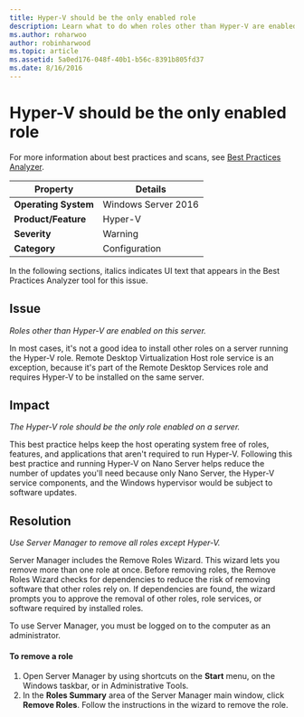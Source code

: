 ```yaml
---
title: Hyper-V should be the only enabled role
description: Learn what to do when roles other than Hyper-V are enabled on your server.
ms.author: roharwoo
author: robinharwood
ms.topic: article
ms.assetid: 5a0ed176-048f-40b1-b56c-8391b805fd37
ms.date: 8/16/2016
---
```

# Hyper-V should be the only enabled role

For more information about best practices and scans, see [Best Practices Analyzer](/previous-versions/windows/it-pro/windows-server-2008-R2-and-2008/dd759260(v=ws.11)).

|Property|Details|
|-|-|
|**Operating System**|Windows Server 2016|
|**Product/Feature**|Hyper-V|
|**Severity**|Warning|
|**Category**|Configuration|

In the following sections, italics indicates UI text that appears in the Best Practices Analyzer tool for this issue.

## Issue

*Roles other than Hyper-V are enabled on this server.*

In most cases, it's not a good idea to install other roles on a server running the Hyper-V role. Remote Desktop Virtualization Host role service is an exception, because it's part of the Remote Desktop Services role and requires Hyper-V to be installed on the same server.

## Impact

*The Hyper-V role should be the only role enabled on a server.*

This best practice helps keep the host operating system free of roles, features, and applications that aren't required to run Hyper-V. Following this best practice and running Hyper-V on Nano Server helps reduce the number of updates you'll need because only Nano Server, the Hyper-V service components, and the Windows hypervisor would be subject to software updates.

## Resolution

*Use Server Manager to remove all roles except Hyper-V.*

Server Manager includes the Remove Roles Wizard. This wizard lets you remove more than one role at once. Before removing roles, the Remove Roles Wizard checks for dependencies to reduce the risk of removing software that other roles rely on. If dependencies are found, the wizard prompts you to approve the removal of other roles, role services, or software required by installed roles.

To use Server Manager, you must be logged on to the computer as an administrator.

#### To remove a role

1.  Open Server Manager by using shortcuts on the **Start** menu, on the Windows taskbar, or in Administrative Tools.
2.   In the **Roles Summary** area of the Server Manager main window, click **Remove Roles**. Follow the instructions in the wizard to remove the role.
